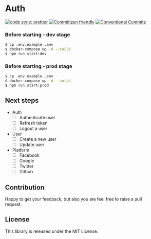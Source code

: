 # Auth

[![code style: prettier](https://img.shields.io/badge/code_style-prettier-ff69b4.svg)](http://prettier.io) [![Commitizen friendly](https://img.shields.io/badge/commitizen-friendly-brightgreen.svg)](http://commitizen.github.io/cz-cli/) [![Conventional Commits](https://img.shields.io/badge/Conventional%20Commits-1.0.0-yellow.svg)](https://conventionalcommits.org)


### Before starting - dev stage
```bash
$ cp .env.example .env
$ docker-compose up -d --build
$ npm run start:dev
```

### Before starting - prod stage
```bash
$ cp .env.example .env
$ docker-compose up -d --build
$ npm run start:prod
```

## Next steps
  - Auth
    - [ ] Authenticate user
    - [ ] Refresh token
    - [ ] Logout a user
  - User
    - [ ] Сreate a new user
    - [ ] Update user
  - Platform
    - [ ] Facebook
    - [ ] Google
    - [ ] Twitter
    - [ ] Github

## Contribution

Happy to get your feedback, but also you are feel free to raise a pull request.

## License

This library is released under the MIT License.
